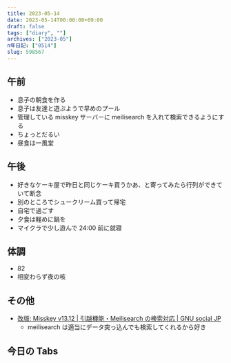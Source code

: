```yaml
---
title: 2023-05-14
date: 2023-05-14T00:00:00+09:00
draft: false
tags: ["diary", ""]
archives: ["2023-05"]
n年日記: ["0514"]
slug: 598567
---
```


## 午前

- 息子の朝食を作る
- 息子は友達と遊ぶようで早めのプール
- 管理している misskey サーバーに meilisearch を入れて検索できるようにする
- ちょっとだるい
- 昼食は一風堂

## 午後

- 好きなケーキ屋で昨日と同じケーキ買うかあ、と寄ってみたら行列ができていて断念
- 別のところでシュークリーム買って帰宅
- 自宅で過ごす
- 夕食は軽めに鍋を
- マイクラで少し遊んで 24:00 前に就寝

## 体調

- 82
- 相変わらず夜の咳

## その他

- [改版: Misskey v13.12 | 引越機能・Meilisearch の検索対応 | GNU social JP](https://web.gnusocial.jp/post/2023/05/12/6832/)
  - meilisearch は適当にデータ突っ込んでも検索してくれるから好き

## 今日の Tabs
